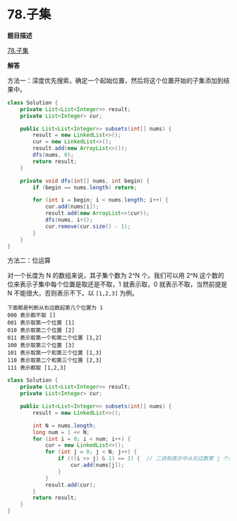 # 78.子集

**题目描述**

[78.子集](https://leetcode-cn.com/problems/subsets/)

**解答**

方法一：深度优先搜索，确定一个起始位置，然后将这个位置开始的子集添加到结果中。

```java
class Solution {
    private List<List<Integer>> result;
    private List<Integer> cur;

    public List<List<Integer>> subsets(int[] nums) {
        result = new LinkedList<>();
        cur = new LinkedList<>();
        result.add(new ArrayList<>());
        dfs(nums, 0);
        return result;
    }

    private void dfs(int[] nums, int begin) {
        if (begin == nums.length) return;

        for (int i = begin; i < nums.length; i++) {
            cur.add(nums[i]);
            result.add(new ArrayList<>(cur));
            dfs(nums, i+1);
            cur.remove(cur.size() - 1);
        }
    }
}
```

方法二：位运算

对一个长度为 N 的数组来说，其子集个数为 2^N 个。我们可以用 2^N 这个数的位来表示子集中每个位置是取还是不取，1 就表示取，0 就表示不取，当然前提是 N 不能很大，否则表示不下。以 `[1,2,3]` 为例。

```
下面都是判断从右边数起第几个位置为 1
000 表示都不取 []
001 表示取第一个位置 [1]
010 表示取第二个位置 [2]
011 表示取第一个和第二个位置 [1,2]
100 表示取第三个位置 [3]
101 表示取第一个和第三个位置 [1,3]
110 表示取第二个和第三个位置 [2,3]
111 表示都取 [1,2,3]
```

```java
class Solution {
    private List<List<Integer>> result;
    private List<Integer> cur;

    public List<List<Integer>> subsets(int[] nums) {
        result = new LinkedList<>();

        int N = nums.length;
        long num = 1 << N;
        for (int i = 0; i < num; i++) {
            cur = new LinkedList<>();
            for (int j = 0; j < N; j++) {
                if (((i >> j) & 1) == 1) {  // 二进制表示中从右边数第 j 个位置是 1
                    cur.add(nums[j]);
                }
            }
            result.add(cur);
        }
        return result;
    }
}
```
